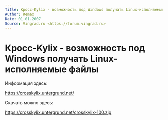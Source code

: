 ```yaml
---
Title: Кросс-Kylix - возможность под Windows получать Linux-исполняемые файлы
Author: Remax
Date: 01.01.2007
Source: Vingrad.ru <https://forum.vingrad.ru>
---
```



Кросс-Kylix - возможность под Windows получать Linux-исполняемые файлы
=======================================================================

Информация здесь:

<https://crosskylix.untergrund.net/>

Скачать можно здесь:

<https://crosskylix.untergrund.net/crosskylix-100.zip>

